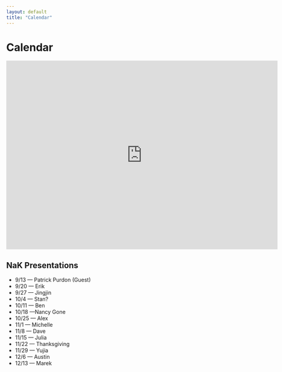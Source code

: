 ```yaml
---
layout: default
title: "Calendar"
---
```


# Calendar

<iframe src="https://www.google.com/calendar/embed?mode=AGENDA&amp;height=600&amp;wkst=1&amp;bgcolor=%23FFFFFF&amp;src=lg0i84cqme20ha7j6tc3q96ihs%40group.calendar.google.com&amp;color=%235229A3&amp;ctz=America%2FNew_York" style=" border-width:0 " width="720px" height="500px" frameborder="0" scrolling="no"><
</iframe>

## NaK Presentations

* 9/13 — Patrick Purdon (Guest)
* 9/20 — Erik
* 9/27 — Jingjin
* 10/4 — Stan?
* 10/11 — Ben
* 10/18 —Nancy Gone
* 10/25 — Alex
* 11/1 — Michelle
* 11/8 — Dave
* 11/15 — Julia
* 11/22 — Thanksgiving
* 11/29 — Yujia
* 12/6 — Austin
* 12/13 — Marek